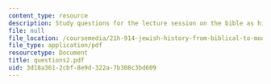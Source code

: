 ```yaml
---
content_type: resource
description: Study questions for the lecture session on the bible as history.
file: null
file_location: /coursemedia/21h-914-jewish-history-from-biblical-to-modern-times-fall-2007/3d18a3612cbf8e9d322a7b308c3bd609_questions2.pdf
file_type: application/pdf
resourcetype: Document
title: questions2.pdf
uid: 3d18a361-2cbf-8e9d-322a-7b308c3bd609
---
```

